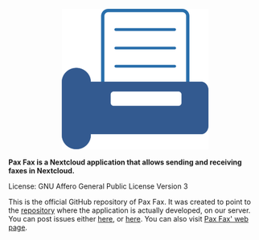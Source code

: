 <p align="center"><img src="pax-fax-logo.svg" alt="Pax Fax Logo" /></p>

**Pax Fax is a Nextcloud application that allows sending and receiving faxes in Nextcloud.**

License: GNU Affero General Public License Version 3

This is the official GitHub repository of Pax Fax. It was created to point to the <a href="https://git.doublebastion.com/pax-fax/" rel="noreferrer noopener" target="_blank">repository</a> where the application is actually developed, on our server.
You can post issues either <a href="https://github.com/DoubleBastionAdmin/pax-fax/issues" rel="noreferrer noopener" target="_blank">here</a>, or <a href="https://git.doublebastion.com/pax-fax/issues/develop" rel="noreferrer noopener" target="_blank">here</a>. You can also visit <a href="https://www.doublebastion.com/pax-fax/" rel="noreferrer noopener" target="_blank">Pax Fax' web page</a>.
